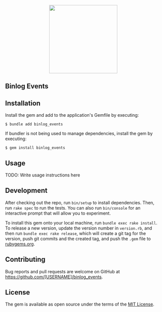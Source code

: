 <p align="center">
  <img width="220" height="220" src="https://user-images.githubusercontent.com/1145873/195001971-9e684f9c-757e-480c-bba1-1af8a8b61f85.png">
</p>

## Binlog Events

## Installation

Install the gem and add to the application's Gemfile by executing:

    $ bundle add binlog_events

If bundler is not being used to manage dependencies, install the gem by executing:

    $ gem install binlog_events

## Usage

TODO: Write usage instructions here

## Development

After checking out the repo, run `bin/setup` to install dependencies. Then, run `rake spec` to run the tests. You can also run `bin/console` for an interactive prompt that will allow you to experiment.

To install this gem onto your local machine, run `bundle exec rake install`. To release a new version, update the version number in `version.rb`, and then run `bundle exec rake release`, which will create a git tag for the version, push git commits and the created tag, and push the `.gem` file to [rubygems.org](https://rubygems.org).

## Contributing

Bug reports and pull requests are welcome on GitHub at https://github.com/[USERNAME]/binlog_events.

## License

The gem is available as open source under the terms of the [MIT License](https://opensource.org/licenses/MIT).
